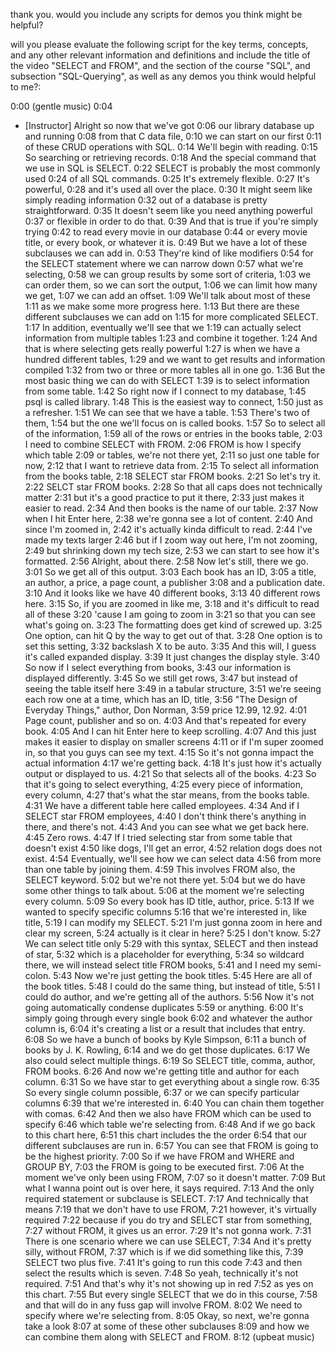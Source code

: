 thank you. would you include any scripts for demos you think might be helpful? 







will you please evaluate the following script for the key terms, concepts, and any other relevant information and definitions and include the title of the video "SELECT and FROM", and the section of the course "SQL", and subsection "SQL-Querying", as well as any demos you think would helpful to me?:





0:00
(gentle music)
0:04
- [Instructor] Alright so now that we've got
0:06
our library database up and running
0:08
from that C data file,
0:10
we can start on our first
0:11
of these CRUD operations with SQL.
0:14
We'll begin with reading.
0:15
So searching or retrieving records.
0:18
And the special command that we use in SQL is SELECT.
0:22
SELECT is probably the most commonly used
0:24
of all SQL commands.
0:25
It's extremely flexible.
0:27
It's powerful,
0:28
and it's used all over the place.
0:30
It might seem like simply reading information
0:32
out of a database is pretty straightforward.
0:35
It doesn't seem like you need anything powerful
0:37
or flexible in order to do that.
0:39
And that is true if you're simply trying
0:42
to read every movie in our database
0:44
or every movie title, or every book, or whatever it is.
0:49
But we have a lot of these subclauses we can add in.
0:53
They're kind of like modifiers
0:54
for the SELECT statement where we can narrow down
0:57
what we're selecting,
0:58
we can group results by some sort of criteria,
1:03
we can order them, so we can sort the output,
1:06
we can limit how many we get,
1:07
we can add an offset.
1:09
We'll talk about most of these
1:11
as we make some more progress here.
1:13
But there are these different subclauses we can add on
1:15
for more complicated SELECT.
1:17
In addition, eventually we'll see that we
1:19
can actually select information from multiple tables
1:23
and combine it together.
1:24
And that is where selecting gets really powerful
1:27
is when we have a hundred different tables,
1:29
and we want to get results and information compiled
1:32
from two or three or more tables all in one go.
1:36
But the most basic thing we can do with SELECT
1:39
is to select information from some table.
1:42
So right now if I connect to my database,
1:45
psql is called library.
1:48
This is the easiest way to connect,
1:50
just as a refresher.
1:51
We can see that we have a table.
1:53
There's two of them,
1:54
but the one we'll focus on is called books.
1:57
So to select all of the information,
1:59
all of the rows or entries in the books table,
2:03
I need to combine SELECT with FROM.
2:06
FROM is how I specify which table
2:09
or tables, we're not there yet,
2:11
so just one table for now,
2:12
that I want to retrieve data from.
2:15
To select all information from the books table,
2:18
SELECT star FROM books.
2:21
So let's try it.
2:22
SELCT star FROM books.
2:28
So that all caps does not technically matter
2:31
but it's a good practice to put it there,
2:33
just makes it easier to read.
2:34
And then books is the name of our table.
2:37
Now when I hit Enter here,
2:38
we're gonna see a lot of content.
2:40
And since I'm zoomed in,
2:42
it's actually kinda difficult to read.
2:44
I've made my texts larger
2:46
but if I zoom way out here, I'm not zooming,
2:49
but shrinking down my tech size,
2:53
we can start to see how it's formatted.
2:56
Alright, about there.
2:58
Now let's still, there we go.
3:01
So we get all of this output.
3:03
Each book has an ID,
3:05
a title, an author, a price, a page count, a publisher
3:08
and a publication date.
3:10
And it looks like we have 40 different books,
3:13
40 different rows here.
3:15
So, if you are zoomed in like me,
3:18
and it's difficult to read all of these
3:20
'cause I am going to zoom in
3:21
so that you can see what's going on.
3:23
The formatting does get kind of screwed up.
3:25
One option, can hit Q by the way to get out of that.
3:28
One option is to set this setting,
3:32
backslash X to be auto.
3:35
And this will, I guess it's called expanded display.
3:39
It just changes the display style.
3:40
So now if I select everything from books,
3:43
our information is displayed differently.
3:45
So we still get rows,
3:47
but instead of seeing the table itself here
3:49
in a tabular structure,
3:51
we're seeing each row one at a time, which has an ID, title,
3:56
"The Design of Everyday Things," author, Don Norman,
3:59
price 12.99, 12.92.
4:01
Page count, publisher and so on.
4:03
And that's repeated for every book.
4:05
And I can hit Enter here to keep scrolling.
4:07
And this just makes it easier to display on smaller screens
4:11
or if I'm super zoomed in, so that you guys can see my text.
4:15
So it's not gonna impact the actual information
4:17
we're getting back.
4:18
It's just how it's actually output or displayed to us.
4:21
So that selects all of the books.
4:23
So that it's going to select everything,
4:25
every piece of information, every column,
4:27
that's what the star means, from the books table.
4:31
We have a different table here called employees.
4:34
And if I SELECT star FROM employees,
4:40
I don't think there's anything in there, and there's not.
4:43
And you can see what we get back here.
4:45
Zero rows.
4:47
If I tried selecting star from some table that doesn't exist
4:50
like dogs, I'll get an error,
4:52
relation dogs does not exist.
4:54
Eventually, we'll see how we can select data
4:56
from more than one table by joining them.
4:59
This involves FROM also, the SELECT keyword.
5:02
but we're not there yet.
5:04
but we do have some other things to talk about.
5:06
at the moment we're selecting every column.
5:09
So every book has ID title, author, price.
5:13
If we wanted to specify specific columns
5:16
that we're interested in, like title,
5:19
I can modify my SELECT.
5:21
I'm just gonna zoom in here and clear my screen,
5:24
actually is it clear in here?
5:25
I don't know.
5:27
We can select title only
5:29
with this syntax, SELECT and then instead of star,
5:32
which is a placeholder for everything,
5:34
so wildcard there, we will instead select title FROM books,
5:41
and I need my semi-colon.
5:43
Now we're just getting the book titles.
5:45
Here are all of the book titles.
5:48
I could do the same thing, but instead of title,
5:51
I could do author, and we're getting all of the authors.
5:56
Now it's not going automatically condense duplicates
5:59
or anything.
6:00
It's simply going through every single book
6:02
and whatever the author column is,
6:04
it's creating a list or a result that includes that entry.
6:08
So we have a bunch of books by Kyle Simpson,
6:11
a bunch of books by J. K. Rowling,
6:14
and we do get those duplicates.
6:17
We also could select multiple things.
6:19
So SELECT title, comma, author, FROM books.
6:26
And now we're getting title and author for each column.
6:31
So we have star to get everything about a single row.
6:35
So every single column possible,
6:37
or we can specify particular columns
6:39
that we're interested in.
6:40
You can chain them together with comas.
6:42
And then we also have FROM which can be used to specify
6:46
which table we're selecting from.
6:48
And if we go back to this chart here,
6:51
this chart includes the the order
6:54
that our different subclauses are run in.
6:57
You can see that FROM is going to be the highest priority.
7:00
So if we have FROM and WHERE and GROUP BY,
7:03
the FROM is going to be executed first.
7:06
At the moment we've only been using FROM,
7:07
so it doesn't matter.
7:09
But what I wanna point out is over here, it says required.
7:13
And the only required statement or subclause is SELECT.
7:17
And technically that means
7:19
that we don't have to use FROM,
7:21
however, it's virtually required
7:22
because if you do try and SELECT star from something,
7:27
without FROM, it gives us an error.
7:29
It's not gonna work.
7:31
There is one scenario where we can use SELECT,
7:34
And it's pretty silly, without FROM,
7:37
which is if we did something like this,
7:39
SELECT two plus five.
7:41
It's going to run this code
7:43
and then select the results which is seven.
7:48
So yeah, technically it's not required.
7:51
And that's why it's not showing up in red
7:52
as yes on this chart.
7:55
But every single SELECT that we do in this course,
7:58
and that will do in any fuss gap will involve FROM.
8:02
We need to specify where we're selecting from.
8:05
Okay, so next, we're gonna take a look
8:07
at some of these other subclauses
8:09
and how we can combine them along with SELECT and FROM.
8:12
(upbeat music)